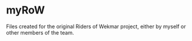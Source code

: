 # myRoW
Files created for the original Riders of Wekmar project, either by myself or other members of the team.
